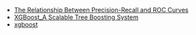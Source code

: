 - [The Relationship Between Precision-Recall and ROC Curves](https://pan.baidu.com/s/1JPY-5E4neyl4vetHjHkkPg)
- [XGBoost_A Scalable Tree Boosting System](https://pan.baidu.com/s/15RNcfEW3maVr4Z4xLJfFuA)
- [xgboost](https://pan.baidu.com/s/1lvgGpIM4nFpsd5wvSQm7pA)